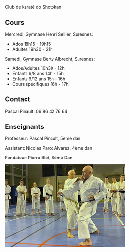 Club de karaté do Shotokan

## Cours

Mercredi, Gymnase Henri Sellier, Suresnes:
- Ados 18h15 - 19h15
- Adultes 19h30 - 21h

Samedi, Gymnase Berty Albrecht, Suresnes:
- Ados/Adultes 10h30 - 12h
- Enfants 6/8 ans 14h - 15h
- Enfants 9/12 ans 15h - 16h
- Cours spécifiques 16h - 17h

## Contact

Pascal Pinault: 06 86 42 76 64

## Enseignants

Professeur: Pascal Pinault, 5ème dan

Assistant: Nicolas Parot Alvarez, 4ème dan

Fondateur: Pierre Blot, 8ème Dan

![](kcs_lav.png)
